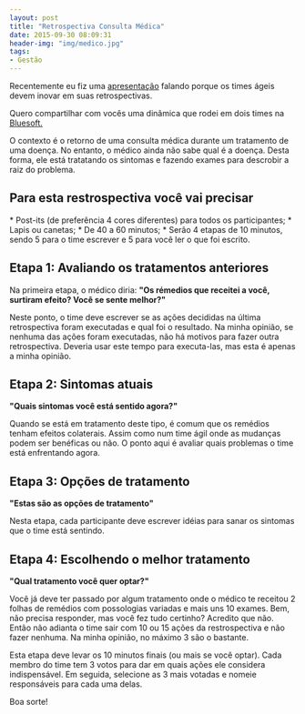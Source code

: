 ```yaml
---
layout: post
title: "Retrospectiva Consulta Médica" 
date: 2015-09-30 08:09:31 
header-img: "img/medico.jpg" 
tags: 
- Gestão
---
```

<p>Recentemente eu fiz uma <a href="http://rkmael.com/2015/09/04/inove-suas-retrospectivas/">apresentação</a> falando porque os times ágeis devem inovar em suas retrospectivas.</p>
<p>Quero compartilhar com vocês uma dinâmica que rodei em dois times na <a href="http://bluesoft.com.br/carreiras/">Bluesoft.</a></p>
<p>O contexto é o retorno de uma consulta médica durante um tratamento de uma doença. No entanto, o médico ainda não sabe qual é a doença. Desta forma, ele está tratatando os sintomas e fazendo exames para descrobir a raiz do problema.</p>

<h2>Para esta restrospectiva você vai precisar</h2>
 * Post-its (de preferência 4 cores diferentes) para todos os participantes;
 * Lapis ou canetas; 
 * De 40 a 60 minutos;
 * Serão 4 etapas de 10 minutos, sendo 5 para o time escrever e 5 para você ler o que foi escrito.


<h2>Etapa 1: Avaliando os tratamentos anteriores</h2>
<p>Na primeira etapa, o médico diria: <strong>"Os rémedios que receitei a você, surtiram efeito? Você se sente melhor?"</strong></p>
<p> Neste ponto, o time deve escrever se as ações decididas na última retrospectiva foram executadas e qual foi o resultado. Na minha opinião, se nenhuma das ações foram executadas, não há motivos para fazer outra retrospectiva. Deveria usar este tempo para executa-las, mas esta é apenas a minha opinião.</p>

<h2>Etapa 2: Sintomas atuais</h2>
<p> <strong>"Quais sintomas você está sentido agora?"</strong></p>
<p>Quando se está em tratamento deste tipo, é comum que os remédios tenham efeitos colaterais. Assim como num time ágil onde as mudanças podem ser benéficas ou não. O ponto aqui é avaliar quais problemas o time está enfrentando agora. </p>

<h2>Etapa 3: Opções de tratamento</h2>
<p><strong>"Estas são as opções de tratamento"</strong></p> 
<p>Nesta etapa, cada participante deve escrever idéias para sanar os sintomas que o time está sentindo.</p>

<h2>Etapa 4: Escolhendo o melhor tratamento</h2>
<p><strong>"Qual tratamento você quer optar?"</strong></p> 
<p>Você já deve ter passado por algum tratamento onde o médico te receitou 2 folhas de remédios com possologias variadas e mais uns 10 exames. Bem, não precisa responder, mas você fez tudo certinho? Acredito que não. Então não adianta o time sair com 10 ou 15 ações da restrospectiva e não fazer nenhuma. Na minha opinião, no máximo 3 são o bastante.</p>
<p>Esta etapa deve levar os 10 minutos finais (ou mais se você optar). Cada membro do time tem 3 votos para dar em quais ações ele considera indispensável. Em seguida, selecione as 3 mais votadas e nomeie responsáveis para cada uma delas.</p>

<p>Boa sorte!</p>

<a href="#">
    <img class="img-responsive" src="{{ site.baseurl }}/img/img_retro_consulta_med.jpg" alt="">
</a>

